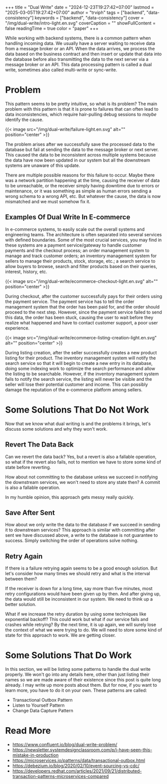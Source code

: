 +++
title = "Dual Write"
date = "2024-12-23T19:27:42+07:00"
lastmod = "2025-03-05T19:27:42+07:00"
author = "trviph"
tags = ["backend", "data-consistency"]
keywords = ["backend", "data-consistency"]
cover = "/img/dual-write/intro-light.en.svg"
coverCaption = ""
showFullContent = false
readingTime = true
color = "paper"
+++

While working with backend systems, there is a common pattern when handling incoming data.
We usually have a server waiting to receive data from a message broker or an API.
When the data arrives, we process the data based on the business contract and then insert
or update that data into the database before also transmitting the data to the next server
via a message broker or an API. This data processing pattern is called a dual write,
sometimes also called multi-write or sync-write.

# Problem

This pattern seems to be pretty intuitive, so what is its problem?
The main problem with this pattern is that it is prone to failures that can often lead to
data inconsistencies, which require hair-pulling debug sessions to *maybe* identify the cause.

{{< image src="/img/dual-write/failure-light.en.svg" alt="" position="center" >}}

The problem arises after we successfully save the processed data to the database
but fail at sending the data to the message broker or next server. This caused the data to be
inconsistent across multiple systems because the data have now been updated in our system but
all the downstream systems are unaware of this update.

There are multiple possible reasons for this failure to occur. Maybe there was a network partition
happening at the time, causing the receiver of data to be unreachable, or the receiver simply having
downtime due to errors or maintenance, or it was something as simple as human errors sending
a wrong schema to a wrong API, etc. But whatever the cause, the data is now mismatched and we must
somehow fix it.

## Examples Of Dual Write In E-commerce

In e-commerce systems, to easily scale out the overall systems and engineering teams. The architecture is often
separated into several services with defined boundaries. Some of the most crucial services,
you may find in these systems are a payment service/gateway to handle customer payments and the checkout
process; an order management system to manage and track customer orders; an inventory management system
for sellers to manage their products, stock, storage, etc.; a search service to allow buyers to browse,
search and filter products based on their queries, interest, history, etc.

{{< image src="/img/dual-write/ecommerce-checkout-light.en.svg" alt="" position="center" >}}

During checkout, after the customer successfully pays for their orders using the payment service.
The payment service has to tell the order management system that the order has been paid for, and
the order should proceed to the next step. However, since the payment service failed to send this data, the
order has been stuck, causing the user to wait before they realize what happened and have to contact
customer support, a poor user experience.

{{< image src="/img/dual-write/ecommerce-listing-creation-light.en.svg" alt="" position="center" >}}

During listing creation, after the seller successfully creates a new product listing for their product.
The inventory management system will notify the search service so that it will begin to create a new entry
in its database, doing some indexing work to optimize the search performance and allow the listing to
be searchable. However, if the inventory management system fails to notify the search service,
the listing will never be visible and the seller will lose their potential customer and income.
This can possibly damage the reputation of the e-commerce platform among sellers.

# Some Solutions That Do Not Work

Now that we know what dual writing is and the problems it brings, let's discuss some solutions
and why they won't work.

## Revert The Data Back

Can we revert the data back? Yes, but a revert is also a fallable operation,
so what if the revert also fails, not to mention we have to store some kind of state before reverting.

How about not committing to the database unless we succeed in notifying the downstream services,
we won't need to store any state then? A commit is also a fallable operation.

In my humble opinion, this approach gets messy really quickly.

## Save After Sent

How about we only write the data to the database if we succeed in sending it to downstream services?
This approach is similar with committing after sent we have discussed above, a write to the database
is not guarantee to success. Simply switching the order of operations solve nothing.

## Retry Again

If there is a failure retrying again seems to be a good enough solution.
But let's consider how many times we should retry and what is the interval between them?

If the receiver is down for a long time, say more than five minutes, most retry configurations
would have been given up by then. And after giving up, the data would still be inconsistent in our system.
We need to think up a better solution.

What if we increase the retry duration by using some techniques like exponential backoff?
This could work but what if *our* service fails and crashes while retrying? By the next time,
it is up again, we will surely lose the context of what we were trying to do.
We will need to store some kind of state for this approach to work. We are getting closer.

# Some Solutions That Do Work

In this section, we will be listing some patterns to handle the dual write properly.
We won't go into any details here, other than just listing their names so we are made aware
of their existence since this post is quite long already. I may write up more posts about them.
But for now, if you want to learn more, you have to do it on your own. These patterns are called:

- Transactional Outbox Pattern
- Listen to Yourself Pattern
- Change Data Capture Pattern

# Read More

- https://www.confluent.io/blog/dual-write-problem/
- https://newsletter.systemdesignclassroom.com/p/i-have-seen-this-mistake-in-production
- https://microservices.io/patterns/data/transactional-outbox.html
- https://debezium.io/blog/2020/02/10/event-sourcing-vs-cdc/
- https://developers.redhat.com/articles/2021/09/21/distributed-transaction-patterns-microservices-compared

